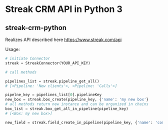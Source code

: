 # Streak CRM API in Python 3
## streak-crm-python

Realizes API described here https://www.streak.com/api

Usage:

```python
# initiate Connector
streak = StreakConnector(YOUR_API_KEY)

# call methods

pipelines_list = streak.pipeline_get_all()
# [<Pipeline: 'New clients'>, <Pipeline: 'Calls'>]

pipelne_key = pipelines_list[0].pipelineKey
new_box = streak.box_create(pipeline_key, {'name': 'my new box'}
# all methods return new instance and can be organized in chains
box_list = streak.box_get_all_in_pipeline(pipeline_key)
# [<Box: my new box>]

new_field = streak.field_create_in_pipeline(pipeline_key, {'name': 'comment'})

```
